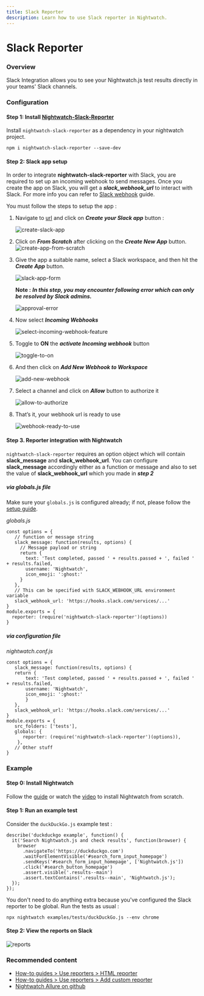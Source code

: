 ```yaml
---
title: Slack Reporter
description: Learn how to use Slack reporter in Nightwatch.
---
```


<div class="page-header"><h1>Slack Reporter</h1></div>

### Overview
Slack Integration allows you to see your Nightwatch.js test results directly in your teams' Slack channels.


### Configuration

#### Step 1: Install [Nightwatch-Slack-Reporter](https://github.com/nightwatchjs-community/nightwatch-slack-reporter)
Install `nightwatch-slack-reporter` as a dependency in your nightwatch project.

<pre class="language-bash"><code class="language-bash">npm i nightwatch-slack-reporter --save-dev</code></pre>


#### Step 2: Slack app setup
In order to integrate **nightwatch-slack-reporter** with Slack, you are required to set up an incoming webhook to send messages. Once you create the app on Slack, you will get a  ***slack_webhook_url*** to interact with Slack. For more info you can refer to [Slack webhook](https://api.slack.com/messaging/webhooks) guide.

You must follow the steps to setup the app :
1. Navigate to [url](https://api.slack.com/messaging/webhooks) and click on ***Create your Slack app*** button :

    ![create-slack-app](https://user-images.githubusercontent.com/94462364/185093088-09d3ea7f-5510-401a-bea3-55a34dc5c732.png)

2. Click on ***From Scratch*** after clicking on the ***Create New App*** button.
    ![create-app-from-scratch](https://user-images.githubusercontent.com/94462364/185093396-77ee541a-1812-4431-8ac8-7ae528d256ae.png)

3. Give the app a suitable name, select a Slack workspace, and then hit the ***Create App*** button.

    ![slack-app-form](https://user-images.githubusercontent.com/94462364/185093668-2ad6d606-c195-43c1-b9fc-bb24dc054fb7.png)

    **Note :** ***In this step, you may encounter following error which can only be resolved by Slack admins.***

    ![approval-error](https://user-images.githubusercontent.com/94462364/185093969-0e4e94d1-3799-4024-920e-85c0d822c48d.png)

4. Now select ***Incoming Webhooks***

    ![select-incoming-webhook-feature](https://user-images.githubusercontent.com/94462364/185094198-6720ffe9-1ad3-400e-9393-1f92b5ec138b.png)

5. Toggle to **ON** the ***activate Incoming webhook*** button

    ![toggle-to-on](https://user-images.githubusercontent.com/94462364/185094564-19ee779c-71da-4f51-89e6-153784365d4c.png)

6. And then click on ***Add New Webhook to Workspace***

    ![add-new-webhook](https://user-images.githubusercontent.com/94462364/185094839-33632aa2-48a1-45ef-8e57-1c0f5a0b70bf.png)

7. Select a channel and click on ***Allow*** button to authorize it 

    ![allow-to-authorize](https://user-images.githubusercontent.com/94462364/185095119-6b89b3c3-8f71-4b16-a808-7a8688e7c4c7.png)

8. That’s it, your webhook url is ready to use 

    ![webhook-ready-to-use](https://user-images.githubusercontent.com/94462364/185095340-71e921e7-8f12-48be-8b91-c0b2f922dfc6.png)


#### Step 3. Reporter integration with Nightwatch
`nightwatch-slack-reporter` requires an option object which will contain **slack_message** and **slack_webhook_url**. You can configure  **slack_message** accordingly either as a function or message and also to set the value of **slack_webhook_url** which you made in ***step 2***

##### via globals.js file 
Make sure your `globals.js` is configured already; if not, please follow the [setup guide](/guide/concepts/test-globals.html#external-test-globals).

<div class="sample-test"><i>globals.js</i>
<pre class="line-numbers language-javascript"><code class="language-javascript">const options = {
   // function or message string
   slack_message: function(results, options) {
     // Message payload or string  
     return {
       text: 'Test completed, passed ' + results.passed + ', failed ' + results.failed,
       username: 'Nightwatch',
       icon_emoji: ':ghost:'
     }
   },
   // This can be specified with SLACK_WEBHOOK_URL environment variable
   slack_webhook_url: 'https://hooks.slack.com/services/...'
}
module.exports = {
  reporter: (require('nightwatch-slack-reporter')(options))
}</code></pre></div>

##### via configuration file

<div class="sample-test"><i>nightwatch.conf.js</i>
<pre class="line-numbers language-javascript"><code class="language-javascript">const options = {
   slack_message: function(results, options) {
   return {
       text: 'Test completed, passed ' + results.passed + ', failed ' + results.failed,
       username: 'Nightwatch',
       icon_emoji: ':ghost:'
       }
   },
   slack_webhook_url: 'https://hooks.slack.com/services/...'
}
module.exports = {
   src_folders: ['tests'],
   globals: {
      reporter: (require('nightwatch-slack-reporter')(options)),
    },
   // Other stuff
}</code></pre></div>

### Example
#### Step 0: Install Nightwatch
Follow the [guide](/guide/quickstarts/create-and-run-a-nightwatch-test.html#guide-container) or watch the [video](https://www.youtube.com/watch?v=lTLQJ3tD0xc) to install Nightwatch from scratch.

#### Step 1: Run an example test
Consider the `duckDuckGo.js` example test :

<pre class="line-numbers language-javascript"><code class="language-javascript">describe('duckduckgo example', function() {
  it('Search Nightwatch.js and check results', function(browser) {
    browser
      .navigateTo('https://duckduckgo.com')
      .waitForElementVisible('#search_form_input_homepage')
      .sendKeys('#search_form_input_homepage', ['Nightwatch.js'])
      .click('#search_button_homepage')
      .assert.visible('.results--main')
      .assert.textContains('.results--main', 'Nightwatch.js');
  }); 
});
</code></pre>

You don't need to do anything extra because you've configured the Slack reporter to be global. Run the tests as usual :

<pre class="language-bash"><code class="language-bash">npx nightwatch examples/tests/duckDuckGo.js --env chrome</code></pre>


#### Step 2: View the reports on Slack
![reports](https://user-images.githubusercontent.com/94462364/185097245-963261e2-5253-43b5-975f-87a0c06cf1de.png)

### Recommended content
- [How-to guides > Use reporters > HTML reporter](/guide/reporters/use-html-reporter.html)
- [How-to guides > Use reporters > Add custom reporter](/guide/reporters/create-custom-reporter.html)
- [Nightwatch Allure on github](https://github.com/kushmangal/Nightwatch-Allure-Reporter)


